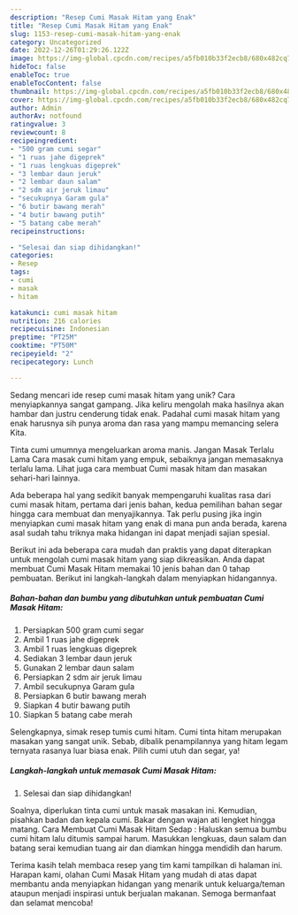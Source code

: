 ```yaml
---
description: "Resep Cumi Masak Hitam yang Enak"
title: "Resep Cumi Masak Hitam yang Enak"
slug: 1153-resep-cumi-masak-hitam-yang-enak
category: Uncategorized
date: 2022-12-26T01:29:26.122Z
image: https://img-global.cpcdn.com/recipes/a5fb010b33f2ecb8/680x482cq70/cumi-masak-hitam-foto-resep-utama.jpg
hideToc: false
enableToc: true
enableTocContent: false
thumbnail: https://img-global.cpcdn.com/recipes/a5fb010b33f2ecb8/680x482cq70/cumi-masak-hitam-foto-resep-utama.jpg
cover: https://img-global.cpcdn.com/recipes/a5fb010b33f2ecb8/680x482cq70/cumi-masak-hitam-foto-resep-utama.jpg
author: Admin
authorAv: notfound
ratingvalue: 3
reviewcount: 8
recipeingredient:
- "500 gram cumi segar"
- "1 ruas jahe digeprek"
- "1 ruas lengkuas digeprek"
- "3 lembar daun jeruk"
- "2 lembar daun salam"
- "2 sdm air jeruk limau"
- "secukupnya Garam gula"
- "6 butir bawang merah"
- "4 butir bawang putih"
- "5 batang cabe merah"
recipeinstructions:

- "Selesai dan siap dihidangkan!"
categories:
- Resep
tags:
- cumi
- masak
- hitam

katakunci: cumi masak hitam 
nutrition: 216 calories
recipecuisine: Indonesian
preptime: "PT25M"
cooktime: "PT50M"
recipeyield: "2"
recipecategory: Lunch

---
```





Sedang mencari ide resep cumi masak hitam yang unik? Cara menyiapkannya sangat gampang. Jika keliru mengolah maka hasilnya akan hambar dan justru cenderung tidak enak. Padahal cumi masak hitam yang enak harusnya sih punya aroma dan rasa yang mampu memancing selera Kita.





Tinta cumi umumnya mengeluarkan aroma manis. Jangan Masak Terlalu Lama Cara masak cumi hitam yang empuk, sebaiknya jangan memasaknya terlalu lama. Lihat juga cara membuat Cumi masak hitam dan masakan sehari-hari lainnya.

Ada beberapa hal yang sedikit banyak mempengaruhi kualitas rasa dari cumi masak hitam, pertama dari jenis bahan, kedua pemilihan bahan segar hingga cara membuat dan menyajikannya. Tak perlu pusing jika ingin menyiapkan cumi masak hitam yang enak di mana pun anda berada, karena asal sudah tahu triknya maka hidangan ini dapat menjadi sajian spesial.






Berikut ini ada beberapa cara mudah dan praktis yang dapat diterapkan untuk mengolah cumi masak hitam yang siap dikreasikan. Anda dapat membuat Cumi Masak Hitam memakai 10 jenis bahan dan 0 tahap pembuatan. Berikut ini langkah-langkah dalam menyiapkan hidangannya.

<!--inarticleads1-->

##### Bahan-bahan dan bumbu yang dibutuhkan untuk pembuatan Cumi Masak Hitam:

1. Persiapkan 500 gram cumi segar
1. Ambil 1 ruas jahe digeprek
1. Ambil 1 ruas lengkuas digeprek
1. Sediakan 3 lembar daun jeruk
1. Gunakan 2 lembar daun salam
1. Persiapkan 2 sdm air jeruk limau
1. Ambil secukupnya Garam gula
1. Persiapkan 6 butir bawang merah
1. Siapkan 4 butir bawang putih
1. Siapkan 5 batang cabe merah


Selengkapnya, simak resep tumis cumi hitam. Cumi tinta hitam merupakan masakan yang sangat unik. Sebab, dibalik penampilannya yang hitam legam ternyata rasanya luar biasa enak. Pilih cumi utuh dan segar, ya! 

<!--inarticleads2-->

##### Langkah-langkah untuk memasak Cumi Masak Hitam:


1. Selesai dan siap dihidangkan!

Soalnya, diperlukan tinta cumi untuk masak masakan ini. Kemudian, pisahkan badan dan kepala cumi. Bakar dengan wajan ati lengket hingga matang. Cara Membuat Cumi Masak Hitam Sedap : Haluskan semua bumbu cumi hitam lalu ditumis sampai harum. Masukkan lengkuas, daun salam dan batang serai kemudian tuang air dan diamkan hingga mendidih dan harum. 

Terima kasih telah membaca resep yang tim kami tampilkan di halaman ini. Harapan kami, olahan Cumi Masak Hitam yang mudah di atas dapat membantu anda menyiapkan hidangan yang menarik untuk keluarga/teman ataupun menjadi inspirasi untuk berjualan makanan. Semoga bermanfaat dan selamat mencoba!
